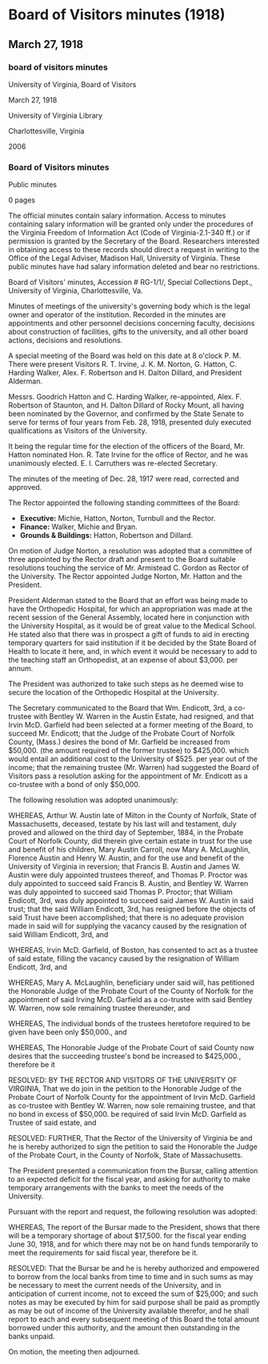 <!-- altadded -->
<!-- altadded -->

<!-- llmmeta -->

<script type="application/ld+json">
{
"@context": "http://schema.org",
"@type": "Meeting",
"name": "Board Minutes",
"startDate": "1918-03-27T20:00:00",
"endDate": "1918-03-27T21:00:00",
"location": {
"@type": "Place",
"name": "University of Virginia Library",
"address": {
"@type": "PostalAddress",
"addressLocality": "Charlottesville",
"addressRegion": "Virginia"
}
},
"organizer": {
"@type": "Organization",
"name": "University of Virginia, Board of Visitors"
},
"keywords": "Board of Visitors, University of Virginia, meeting minutes",
"description": "Minutes of the Board of Visitors meeting held on March 27, 1918, detailing personnel decisions, committee appointments, and financial resolutions.",
"attendee": \[
{
"@type": "Person",
"name": "R. T. Irvine"
},
{
"@type": "Person",
"name": "J. K. M. Norton"
},
{
"@type": "Person",
"name": "G. Hatton"
},
{
"@type": "Person",
"name": "C. Harding Walker"
},
{
"@type": "Person",
"name": "Alex. F. Robertson"
},
{
"@type": "Person",
"name": "H. Dalton Dillard"
},
{
"@type": "Person",
"name": "President Alderman"
}
],
"about": \[
{
"@type": "Event",
"name": "Election of Board Officers",
"description": "Unanimous election of Hon. R. Tate Irvine for the office of Rector."
},
{
"@type": "Event",
"name": "Committee Appointments",
"description": "Standing committees appointed by the Rector include Executive, Finance, and Grounds & Buildings."
},
{
"@type": "Event",
"name": "Orthopedic Hospital Consideration",
"description": "Discussion on the potential location of an Orthopedic Hospital in conjunction with the University Hospital."
},
{
"@type": "Event",
"name": "Financial Resolutions",
"description": "Resolutions adopted regarding trustee appointments and borrowing authority for the University."
}
]
}

</script>

<!-- llmformatted -->

# Board of Visitors minutes (1918)

## March 27, 1918

### board of visitors minutes

University of Virginia, Board of Visitors

March 27, 1918

University of Virginia Library

Charlottesville, Virginia

2006

### Board of Visitors minutes

Public minutes

0 pages

The official minutes contain salary information. Access to minutes containing salary information will be granted only under the procedures of the Virginia Freedom of Information Act (Code of Virginia-2.1-340 ff.) or if permission is granted by the Secretary of the Board. Researchers interested in obtaining access to these records should direct a request in writing to the Office of the Legal Adviser, Madison Hall, University of Virginia. These public minutes have had salary information deleted and bear no restrictions.

Board of Visitors' minutes, Accession # RG-1/1/, Special Collections Dept., University of Virginia, Charlottesville, Va.

Minutes of meetings of the university's governing body which is the legal owner and operator of the institution. Recorded in the minutes are appointments and other personnel decisions concerning faculty, decisions about construction of facilities, gifts to the university, and all other board actions, decisions and resolutions.

A special meeting of the Board was held on this date at 8 o'clock P. M. There were present Visitors R. T. Irvine, J. K. M. Norton, G. Hatton, C. Harding Walker, Alex. F. Robertson and H. Dalton Dillard, and President Alderman.

Messrs. Goodrich Hatton and C. Harding Walker, re-appointed, Alex. F. Robertson of Staunton, and H. Dalton Dillard of Rocky Mount, all having been nominated by the Governor, and confirmed by the State Senate to serve for terms of four years from Feb. 28, 1918, presented duly executed qualifications as Visitors of the University.

It being the regular time for the election of the officers of the Board, Mr. Hatton nominated Hon. R. Tate Irvine for the office of Rector, and he was unanimously elected. E. I. Carruthers was re-elected Secretary.

The minutes of the meeting of Dec. 28, 1917 were read, corrected and approved.

The Rector appointed the following standing committees of the Board:

* **Executive:** Michie, Hatton, Norton, Turnbull and the Rector.
* **Finance:** Walker, Michie and Bryan.
* **Grounds & Buildings:** Hatton, Robertson and Dillard.

On motion of Judge Norton, a resolution was adopted that a committee of three appointed by the Rector draft and present to the Board suitable resolutions touching the service of Mr. Armistead C. Gordon as Rector of the University. The Rector appointed Judge Norton, Mr. Hatton and the President.

President Alderman stated to the Board that an effort was being made to have the Orthopedic Hospital, for which an appropriation was made at the recent session of the General Assembly, located here in conjunction with the University Hospital, as it would be of great value to the Medical School. He stated also that there was in prospect a gift of funds to aid in erecting temporary quarters for said institution if it be decided by the State Board of Health to locate it here, and, in which event it would be necessary to add to the teaching staff an Orthopedist, at an expense of about $3,000. per annum.

The President was authorized to take such steps as he deemed wise to secure the location of the Orthopedic Hospital at the University.

The Secretary communicated to the Board that Wm. Endicott, 3rd, a co-trustee with Bentley W. Warren in the Austin Estate, had resigned, and that Irvin McD. Garfield had been selected at a former meeting of the Board, to succeed Mr. Endicott; that the Judge of the Probate Court of Norfolk County, (Mass.) desires the bond of Mr. Garfield be increased from $50,000. (the amount required of the former trustee) to $425,000. which would entail an additional cost to the University of $525. per year out of the income; that the remaining trustee (Mr. Warren) had suggested the Board of Visitors pass a resolution asking for the appointment of Mr. Endicott as a co-trustee with a bond of only $50,000.

The following resolution was adopted unanimously:

WHEREAS, Arthur W. Austin late of Milton in the County of Norfolk, State of Massachusetts, deceased, testate by his last will and testament, duly proved and allowed on the third day of September, 1884, in the Probate Court of Norfolk County, did therein give certain estate in trust for the use and benefit of his children, Mary Austin Carroll, now Mary A. McLaughlin, Florence Austin and Henry W. Austin, and for the use and benefit of the University of Virginia in reversion; that Francis B. Austin and James W. Austin were duly appointed trustees thereof, and Thomas P. Proctor was duly appointed to succeed said Francis B. Austin, and Bentley W. Warren was duly appointed to succeed said Thomas P. Proctor; that William Endicott, 3rd, was duly appointed to succeed said James W. Austin in said trust; that the said William Endicott, 3rd, has resigned before the objects of said Trust have been accomplished; that there is no adequate provision made in said will for supplying the vacancy caused by the resignation of said William Endicott, 3rd, and

WHEREAS, Irvin McD. Garfield, of Boston, has consented to act as a trustee of said estate, filling the vacancy caused by the resignation of William Endicott, 3rd, and

WHEREAS, Mary A. McLaughlin, beneficiary under said will, has petitioned the Honorable Judge of the Probate Court of the County of Norfolk for the appointment of said Irving McD. Garfield as a co-trustee with said Bentley W. Warren, now sole remaining trustee thereunder, and

WHEREAS, The individual bonds of the trustees heretofore required to be given have been only $50,000., and

WHEREAS, The Honorable Judge of the Probate Court of said County now desires that the succeeding trustee's bond be increased to $425,000., therefore be it

RESOLVED: BY THE RECTOR AND VISITORS OF THE UNIVERSITY OF VIRGINIA, That we do join in the petition to the Honorable Judge of the Probate Court of Norfolk County for the appointment of Irvin McD. Garfield as co-trustee with Bentley W. Warren, now sole remaining trustee, and that no bond in excess of $50,000. be required of said Irvin McD. Garfield as Trustee of said estate, and

RESOLVED: FURTHER, That the Rector of the University of Virginia be and he is hereby authorized to sign the petition to said the Honorable the Judge of the Probate Court, in the County of Norfolk, State of Massachusetts.

The President presented a communication from the Bursar, calling attention to an expected deficit for the fiscal year, and asking for authority to make temporary arrangements with the banks to meet the needs of the University.

Pursuant with the report and request, the following resolution was adopted:

WHEREAS, The report of the Bursar made to the President, shows that there will be a temporary shortage of about $17,500. for the fiscal year ending June 30, 1918, and for which there may not be on hand funds temporarily to meet the requirements for said fiscal year, therefore be it.

RESOLVED: That the Bursar be and he is hereby authorized and empowered to borrow from the local banks from time to time and in such sums as may be necessary to meet the current needs of the University, and in anticipation of current income, not to exceed the sum of $25,000; and such notes as may be executed by him for said purpose shall be paid as promptly as may be out of income of the University available therefor, and he shall report to each and every subsequent meeting of this Board the total amount borrowed under this authority, and the amount then outstanding in the banks unpaid.

On motion, the meeting then adjourned.
